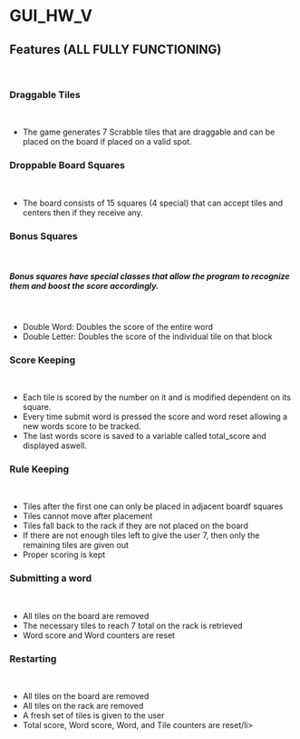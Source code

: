 # GUI_HW_V

## Features (ALL FULLY FUNCTIONING)
<br>

### Draggable Tiles
<br>
<ul>
  <li>The game generates 7 Scrabble tiles that are draggable and can be placed on the board if placed on a valid spot.</li>
</ul>

### Droppable Board Squares
<br>
<ul>
  <li>The board consists of 15 squares (4 special) that can accept tiles and centers then if they receive any.</li>
</ul>

### Bonus Squares
<br>

##### Bonus squares have special classes that allow the program to recognize them and boost the score accordingly.
<br>
<ul>
  <li>Double Word: Doubles the score of the entire word</li>
  <li>Double Letter: Doubles the score of the individual tile on that block</li>
</ul>

### Score Keeping
<br>
<ul>
  <li>Each tile is scored by the number on it and is modified dependent on its square.</li>
  <li>Every time submit word is pressed the score and word reset allowing a new words score to be tracked.</li>
  <li>The last words score is saved to a variable called total_score and displayed aswell.</li>
</ul>

### Rule Keeping
<br>
<ul>
  <li>Tiles after the first one can only be placed in adjacent boardf squares</li>
  <li>Tiles cannot move after placement</li>
  <li>Tiles fall back to the rack if they are not placed on the board</li>
  <li>If there are not enough tiles left to give the user 7, then only the remaining tiles are given out</li>
  <li>Proper scoring is kept</li>
</ul>

### Submitting a word
<br>
<ul>
  <li>All tiles on the board are removed</li>
  <li>The necessary tiles to reach 7 total on the rack is retrieved</li>
  <li>Word score and Word counters are reset</li>
</ul>

### Restarting
<br>
<ul>
  <li>All tiles on the board are removed</li>
  <li>All tiles on the rack are removed</li>
  <li>A fresh set of tiles is given to the user</li>
  <li>Total score, Word score, Word, and Tile counters are reset/li>
</ul>
